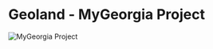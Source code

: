 # Geoland - MyGeorgia Project

<div style="margin: auto;"><img src="doc/main.jpg" alt="MyGeorgia Project"></div>
